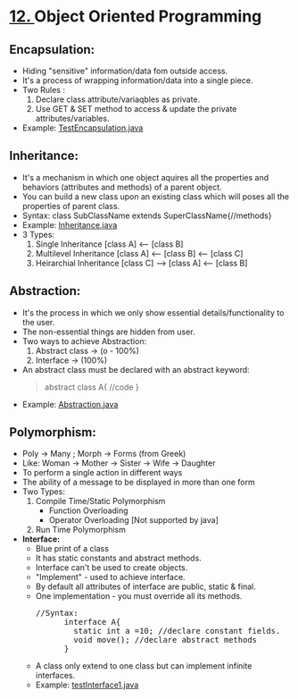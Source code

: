 # [12. ](https://github.com/ejdotp/SemFour_ITER/tree/main/Computer%20Science%20%26%20Workshop%202/12_Object%20Oriented%20Programming)Object Oriented Programming

## Encapsulation:

* Hiding "sensitive" information/data fom outside access.
* It's a process of wrapping information/data into a single piece.
* Two Rules :
  1. Declare class attribute/variaqbles as private.
  2. Use GET & SET method to access &  update the private attributes/variables.
* Example: [TestEncapsulation.java](https://github.com/ejdotp/SemFour_ITER/blob/main/Computer%20Science%20%26%20Workshop%202/12_Object%20Oriented%20Programming/1_Encapsulation/TestEncapsulation.java)

## Inheritance:

* It's a mechanism in which one object aquires all the properties  and behaviors (attributes and methods) of a parent object.
* You can build a new class upon an existing class which will poses all the properties of parent class.
* Syntax: class SubClassName extends SuperClassName{//methods}
* Example: [Inheritance.java](https://github.com/ejdotp/SemFour_ITER/tree/main/Computer%20Science%20%26%20Workshop%202/12_Object%20Oriented%20Programming/2_Inheritance)
* 3 Types:
  1. Single Inheritance [class A] <-- [class B]
  2. Multilevel Inheritance [class A] <-- [class B] <-- [class C]
  3. Heirarchial Inheritance [class C] --> [class A] <-- [class B]  

## Abstraction:  

* It's the process in which we only show essential details/functionality to the user.
* The non-essential things are hidden from user.
* Two ways to achieve Abstraction:  
  1. Abstract class -> (o - 100%)
  2. Interface -> (100%)
* An abstract class must be declared with an abstract keyword:  
  > abstract class A{ //code } 
* Example: [Abstraction.java](https://github.com/ejdotp/SemFour_ITER/blob/main/Computer%20Science%20%26%20Workshop%202/12_Object%20Oriented%20Programming/3_Abstraction/Abstraction.java)  

## Polymorphism:

* Poly -> Many ; Morph -> Forms (from Greek)  
* Like: Woman -> Mother -> Sister -> Wife -> Daughter  
* To perform a single action in different ways  
* The ability of a message to be displayed in more than one form  
* Two Types:
  1. Compile Time/Static Polymorphism  
      + Function Overloading  
      + Operator Overloading [Not supported by java]  
  2. Run Time Polymorphism  
* <b>Interface:</b>  
  + Blue print of a class  
  + It has static constants and abstract methods.
  + Interface can't be used to create objects.  
  + "Implement" - used to achieve interface.  
  + By default all attributes of interface are public, static & final.  
  + One implementation - you must override all its methods.  
    <pre>
    //Syntax:
          interface A{  
            static int a =10; //declare constant fields.
            void move(); //declare abstract methods
          }</pre>  
  + A class only extend to one class but can implement infinite interfaces.  
  + Example: [testInterface1.java](https://github.com/ejdotp/SemFour_ITER/blob/main/Computer%20Science%20%26%20Workshop%202/12_Object%20Oriented%20Programming/5_Interface/testInterface1.java)  